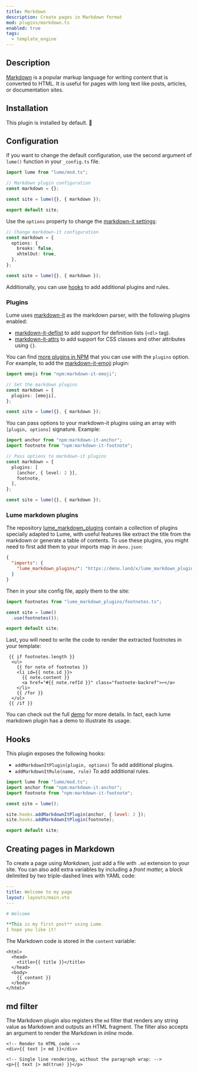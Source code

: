 ```yaml
---
title: Markdown
description: Create pages in Markdown format
mod: plugins/markdown.ts
enabled: true
tags:
  - template_engine
---
```


## Description

[Markdown](https://en.wikipedia.org/wiki/Markdown) is a popular markup language
for writing content that is converted to HTML. It is useful for pages with long
text like posts, articles, or documentation sites.

## Installation

This plugin is installed by default. 🎉

## Configuration

If you want to change the default configuration, use the second argument of
`lume()` function in your `_config.ts` file.

```js
import lume from "lume/mod.ts";

// Markdown plugin configuration
const markdown = {};

const site = lume({}, { markdown });

export default site;
```

Use the `options` property to change the
[markdown-it settings](https://github.com/markdown-it/markdown-it#usage-examples):

```ts
// Change markdown-it configuration
const markdown = {
  options: {
    breaks: false,
    xhtmlOut: true,
  },
};

const site = lume({}, { markdown });
```

Additionally, you can use [hooks](#hooks) to add additional plugins and rules.

### Plugins

Lume uses [markdown-it](https://github.com/markdown-it/markdown-it) as the
markdown parser, with the following plugins enabled:

- [markdown-it-deflist](https://github.com/markdown-it/markdown-it-deflist) to
  add support for definition lists (`<dl>` tag).
- [markdown-it-attrs](https://github.com/arve0/markdown-it-attrs) to add support
  for CSS classes and other attributes using `{}`.

You can find
[more plugins in NPM](https://www.npmjs.com/search?q=markdown-it-plugin) that
you can use with the `plugins` option. For example, to add the
[markdown-it-emoji](https://www.npmjs.com/package/markdown-it-emoji) plugin:

```ts
import emoji from "npm:markdown-it-emoji";

// Set the markdown plugins
const markdown = {
  plugins: [emoji],
};

const site = lume({}, { markdown });
```

You can pass options to your markdown-it plugins using an array with
`[plugin, options]` signature. Example:

```ts
import anchor from "npm:markdown-it-anchor";
import footnote from "npm:markdown-it-footnote";

// Pass options to markdown-it plugins
const markdown = {
  plugins: [
    [anchor, { level: 2 }],
    footnote,
  ],
};

const site = lume({}, { markdown });
```

### Lume markdown plugins

The repository
[lume_markdown_plugins](https://deno.land/x/lume_markdown_plugins) contain a
collection of plugins specially adapted to Lume, with useful features like
extract the title from the markdown or generate a table of contents. To use
these plugins, you might need to first add them to your imports map in `deno.json`:

```json
{
  "imports": {
    "lume_markdown_plugins/": "https://deno.land/x/lume_markdown_plugins@v0.9.0/"
  }
}
```

Then in your site config file, apply them to the site:

```ts
import footnotes from "lume_markdown_plugins/footnotes.ts";

const site = lume()
  .use(footnotes());

export default site;
```
Last, you will need to write the code to render the extracted footnotes in your template:
```vto
 {{ if footnotes.length }}
  <ul>
    {{ for note of footnotes }}
    <li id={{ note.id }}>
      {{ note.content }}
      <a href="#{{ note.refId }}" class="footnote-backref">↩</a>
    </li>
    {{ /for }}
  </ul>
 {{ /if }}
```
You can check out the full [demo](https://github.com/lumeland/markdown-plugins/tree/main/footnotes/demo)  for more details. In fact, each lume markdown plugin has a demo to illustrate its usage.

## Hooks

This plugin exposes the following hooks:

- `addMarkdownItPlugin(plugin, options)` To add additional plugins.
- `addMarkdownItRule(name, rule)` To add additional rules.

```js
import lume from "lume/mod.ts";
import anchor from "npm:markdown-it-anchor";
import footnote from "npm:markdown-it-footnote";

const site = lume();

site.hooks.addMarkdownItPlugin(anchor, { level: 2 });
site.hooks.addMarkdownItPlugin(footnote);

export default site;
```

## Creating pages in Markdown

To create a page using _Markdown_, just add a file with `.md` extension to your
site. You can also add extra variables by including a _front matter,_ a block
delimited by two triple-dashed lines with YAML code:

```yaml
---
title: Welcome to my page
layout: layouts/main.vto
---

# Welcome

**This is my first post** using Lume.
I hope you like it!
```

The Markdown code is stored in the `content` variable:

```vento
<html>
  <head>
    <title>{{ title }}</title>
  </head>
  <body>
    {{ content }}
  </body>
</html>
```

## md filter

The Markdown plugin also registers the `md` filter that renders any string value
as Markdown and outputs an HTML fragment. The filter also accepts an argument to
render the Markdown in _inline_ mode.

```vento
<!-- Render to HTML code -->
<div>{{ text |> md }}</div>

<!-- Single line rendering, without the paragraph wrap: -->
<p>{{ text |> md(true) }}</p>
```
